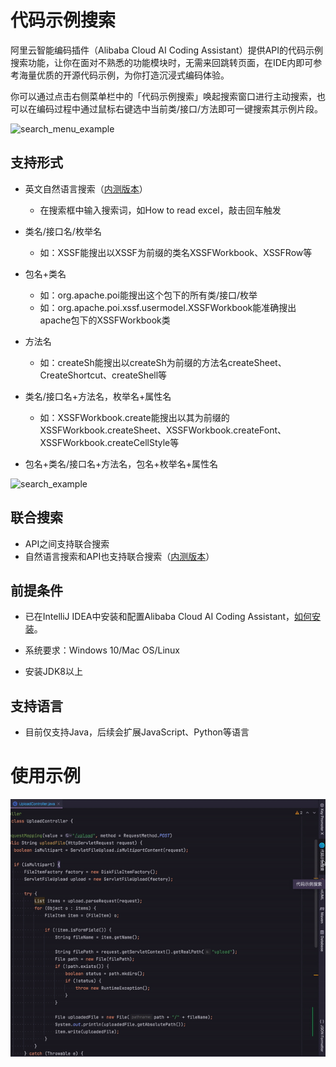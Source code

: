 # 代码示例搜索

阿里云智能编码插件（Alibaba Cloud AI Coding Assistant）提供API的代码示例搜索功能，让你在面对不熟悉的功能模块时，无需来回跳转页面，在IDE内即可参考海量优质的开源代码示例，为你打造沉浸式编码体验。



你可以通过点击右侧菜单栏中的「代码示例搜索」唤起搜索窗口进行主动搜索，也可以在编码过程中通过鼠标右键选中当前类/接口/方法即可一键搜索其示例片段。

![search_menu_example](https://img.alicdn.com/imgextra/i2/O1CN01LkVxJ71IktqQtmjbh_!!6000000000932-2-tps-852-1022.png ':size=300')

## 支持形式

- 英文自然语言搜索（[内测版本](https://github.com/alibaba-cloud-toolkit/cosy/wiki/%E5%86%85%E6%B5%8B%E7%89%88%E6%9C%AC)）
  - 在搜索框中输入搜索词，如How to read excel，敲击回车触发

- 类名/接口名/枚举名

  - 如：XSSF能搜出以XSSF为前缀的类名XSSFWorkbook、XSSFRow等

- 包名+类名

  - 如：org.apache.poi能搜出这个包下的所有类/接口/枚举
  - 如：org.apache.poi.xssf.usermodel.XSSFWorkbook能准确搜出apache包下的XSSFWorkbook类

- 方法名

  - 如：createSh能搜出以createSh为前缀的方法名createSheet、CreateShortcut、createShell等

- 类名/接口名+方法名，枚举名+属性名

  - 如：XSSFWorkbook.create能搜出以其为前缀的XSSFWorkbook.createSheet、XSSFWorkbook.createFont、XSSFWorkbook.createCellStyle等

- 包名+类名/接口名+方法名，包名+枚举名+属性名

![search_example](https://img.alicdn.com/imgextra/i3/O1CN01sV74ML1uRcZXp6PRe_!!6000000006034-2-tps-1258-1614.png ':size=500')

## 联合搜索
- API之间支持联合搜索
- 自然语言搜索和API也支持联合搜索（[内测版本](https://github.com/alibaba-cloud-toolkit/cosy/wiki/%E5%86%85%E6%B5%8B%E7%89%88%E6%9C%AC)）

## 前提条件

- 已在IntelliJ IDEA中安装和配置Alibaba Cloud AI Coding Assistant，[如何安装](zh-cn/guide/quickstart.md)。
- 系统要求：Windows 10/Mac OS/Linux

- 安装JDK8以上



## 支持语言

- 目前仅支持Java，后续会扩展JavaScript、Python等语言



# 使用示例
![search](../../media/cosy-search-demo.gif)